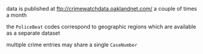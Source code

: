 data is published at ftp://crimewatchdata.oaklandnet.com/ a couple of times a month

the `PoliceBeat` codes correspond to geographic regions which are available as a separate dataset

multiple crime entries may share a single `CaseNumber`

